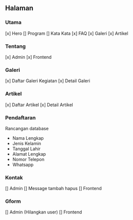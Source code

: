 ## Halaman

### Utama
[x] Hero
[] Program
[] Kata Kata
[x] FAQ
[x] Galeri
[x] Artikel

### Tentang
[x] Admin
[x] Frontend

### Galeri
[x] Daftar Galeri Kegiatan
[x] Detail Galeri

### Artikel
[x] Daftar Artikel
[x] Detail Artikel

### Pendaftaran
Rancangan database
  - Nama Lengkap
  - Jenis Kelamin
  - Tanggal Lahir
  - Alamat Lengkap
  - Nomor Telepon
  - Whatsapp

### Kontak
[] Admin 
  [] Message tambah hapus
[] Frontend

### Gform
[] Admin (Hilangkan user)
[] Frontend


